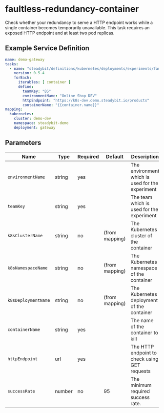 # faultless-redundancy-container

Check whether your redundancy to serve a HTTP endpoint works while a single container becomes temporarily unavailable.
This task requires an exposed HTTP endpoint and at least two pod replicas.

## Example Service Definition

```yaml
name: demo-gateway
tasks:
  - name: "steadybit/definitions/kubernetes/deployments/experiments/faultless-redundancy-container"
    version: 0.5.4
    forEach:
      iterables: [ container ]
      define:
        teamKey: "BS"
        environmentName: "Online Shop DEV"
        httpEndpoint: "https://k8s-dev.demo.steadybit.io/products"
        containerName: "{{container.name}}"
mapping:
  kubernetes:
    cluster: demo-dev
    namespace: steadybit-demo
    deployment: gateway
```

## Parameters

| Name                | Type   | Required | Default        | Description                                      |
|---------------------|--------|----------|----------------|--------------------------------------------------|
| `environmentName`   | string | yes      |                | The environment which is used for the experiment |
| `teamKey`           | string | yes      |                | The team which is used for the experiment        |
| `k8sClusterName`    | string | no       | (from mapping) | The Kubernetes cluster of the container          |
| `k8sNamespaceName`  | string | no       | (from mapping) | The Kubernetes namespace of the container        |
| `k8sDeploymentName` | string | no       | (from mapping) | The Kubernetes deployment of the container       |
| `containerName`     | string | yes      |                | The name of the container to kill                |
| `httpEndpoint`      | url    | yes      |                | The HTTP endpoint to check using GET requests    |
| `successRate`       | number | no       | 95             | The minimum required success rate.               |